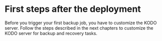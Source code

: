 # First steps after the deployment

Before you trigger your first backup job, you have to customize the KODO server. Follow the steps described in the next chapters to customize the KODO server for backup and recovery tasks. 

